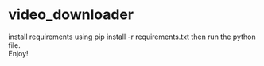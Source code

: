 # video_downloader <br>
install requirements using pip install -r requirements.txt then run the python file.<br>
Enjoy!
